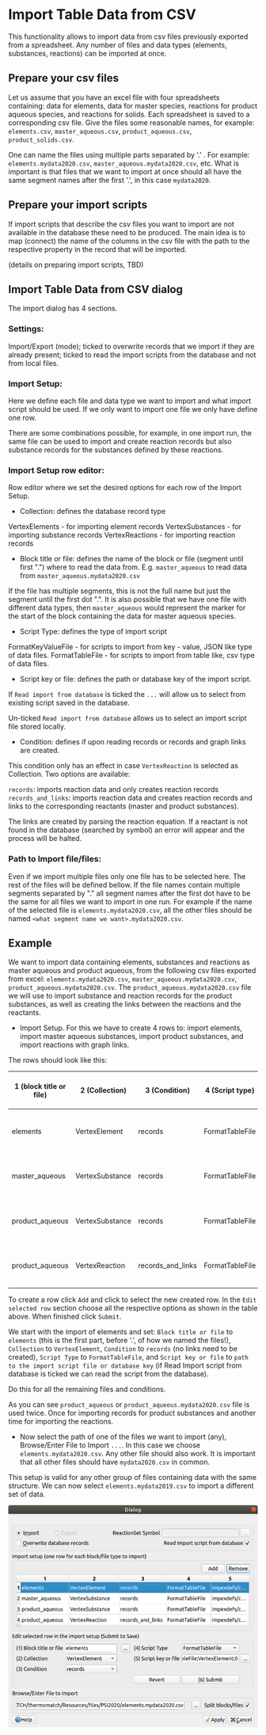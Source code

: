 # Import Table Data from CSV

This functionality allows to import data from csv files previously exported from a spreadsheet. Any number of files and data types (elements, substances, reactions) can be imported at once.

## Prepare your csv files

Let us assume that you have an excel file with four spreadsheets containing: data for elements, data for master species, reactions for product aqueous species, and reactions for solids. Each spreadsheet is saved to a corresponding csv file. Give the files some reasonable names, for example: `elements.csv`, `master_aqueous.csv`, `product_aqueous.csv`, `product_solids.csv`.

One can name the files using multiple parts separated by '.' . For example: `elements.mydata2020.csv`, `master_aqueous.mydata2020.csv`, etc. What is important is that files that we want to import at once should all have the same segment names after the first '.', in this case `mydata2020`.

## Prepare your import scripts

If import scripts that describe the csv files you want to import are not available in the database these need to be produced. The main idea is to map (connect) the name of the columns in the csv file with the path to the respective property in the record that will be imported.

(details on preparing import scripts, TBD)

## Import Table Data from CSV dialog

The import dialog has 4 sections.

### Settings:

Import/Export (mode); ticked to overwrite records that we import if they are already present; ticked to read the import scripts from the database and not from local files.

### Import Setup:

Here we define each file and data type we want to import and what import script should be used. If we only want to import one file we only have define one row. 

There are some combinations possible, for example, in one import run, the same file can be used to import and create reaction records but also substance records for the substances defined by these reactions.

### Import Setup row editor:

Row editor where we set the desired options for each row of the Import Setup.

* Collection: defines the database record type

VertexElements - for importing element records
VertexSubstances - for importing substance records
VertexReactions - for importing reaction records

* Block title or file: defines the name of the block or file (segment until first ".") where to read the data from. E.g. `master_aqueous` to read data from `master_aqueous.mydata2020.csv`

If the file has multiple segments, this is not the full name but just the segment until the first dot ".". It is also possible that we have one file with different data types, then `master_aqueous` would represent the marker for the start of the block containing the data for master aqueous species.

* Script Type: defines the type of import script

FormatKeyValueFile - for scripts to import from key - value, JSON like type of data files.
FormatTableFile - for scripts to import from table like, csv type of data files.

* Script key or file: defines the path or database key of the import script.

If `Read import from database` is ticked the `...` will allow us to select from existing script saved in the database.

Un-ticked `Read import from database` allows us to select an import script file stored locally.

* Condition: defines if upon reading records or records and graph links are created.

This condition only has an effect in case `VertexReaction` is selected as Collection. Two options are available:

`records`: imports reaction data and only creates reaction records
`records_and_links`: imports reaction data and creates reaction records and links to the corresponding reactants (master and product substances).

The links are created by parsing the reaction equation. If a reactant is not found in the database (searched by symbol) an error will appear and the process will be halted.

### Path to Import file/files:

Even if we import multiple files only one file has to be selected here. The rest of the files will be defined bellow. If the file names contain multiple segments separated by "." all segment names after the first dot have to be the same for all files we want to import in one run. For example if the name of the selected file is `elements.mydata2020.csv`, all the other files should be named `<what segment name we want>.mydata2020.csv`.

## Example

We want to import data containing elements, substances and reactions as master aqueous and product aqueous, from the following csv files exported from excel: `elements.mydata2020.csv`, `master_aqueous.mydata2020.csv`, `product_aqueous.mydata2020.csv`. The `product_aqueous.mydata2020.csv` file we will use to import substance and reaction records for the product substances, as well as creating the links between the reactions and the reactants.

* Import Setup. For this we have to create 4 rows to: import elements, import master aqueous substances, import product substances, and import reactions with graph links.

The rows should look like this:

| 1 (block title or file)  | 2 (Collection)  | 3 (Condition)  | 4 (Script type)  | 5 (Script key or file)  |
|---|---|---|---|---|
| elements  | VertexElement  | records  | FormatTableFile  | db id or path to script file  |
| master_aqueous  | VertexSubstance  | records  | FormatTableFile  | db id or path to script file  |
| product_aqueous  | VertexSubstance  | records  | FormatTableFile  | db id or path to script file  |
| product_aqueous  | VertexReaction  | records_and_links  | FormatTableFile  | db id or path to script file  |

To create a row click `Add` and click to select the new created row. In the `Edit selected row` section choose all the respective options as shown in the table above. When finished click `Submit`.

We start with the import of elements and set: `Block title or file` to `elements` (this is the first part, before '.', of how we named the files!), `Collection` to `VertexElement`, `Condition` to `records` (no links need to be created), `Script Type` to `FormatTableFile`, and `Script key or file` to `path to the import script file or database key` (if Read Import script from database is ticked we can read the script from the database).

Do this for all the remaining files and conditions.

As you can see `product_aqueous` or `product_aqueous.mydata2020.csv` file is used twice. Once for importing records for product substances and another time for importing the reactions.

* Now select the path of one of the files we want to import (any), Browse/Enter File to Import `...`. In this case we choose `elements.mydata2020.csv`. Any other file should also work. It is important that all other files should have `mydata2020.csv` in common.

This setup is valid for any other group of files containing data with the same structure. We can now select `elements.mydata2019.csv` to import a different set of data.

![Import CSV Dialog][dialog-after]

[dialog-after]: images/import-csv-after.png "Import CSV Dialog"
[dialog-before]: images/import-csv-before.png "Import CSV Dialog"